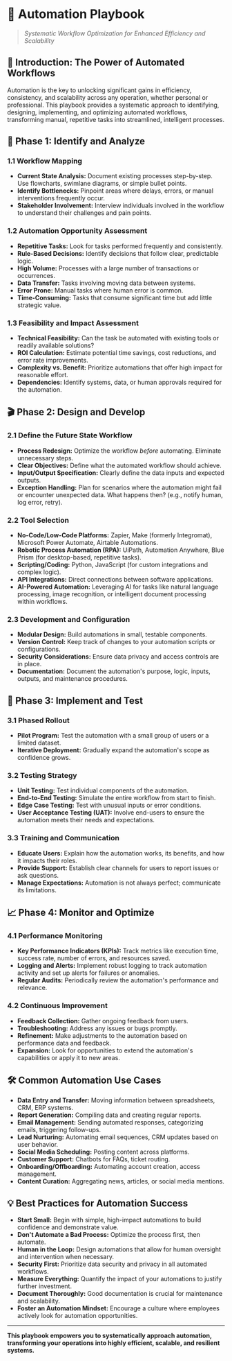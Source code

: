 # 📖 Automation Playbook

> _Systematic Workflow Optimization for Enhanced Efficiency and Scalability_

## 🎯 Introduction: The Power of Automated Workflows

Automation is the key to unlocking significant gains in efficiency, consistency, and scalability across any operation, whether personal or professional. This playbook provides a systematic approach to identifying, designing, implementing, and optimizing automated workflows, transforming manual, repetitive tasks into streamlined, intelligent processes.

## 🚀 Phase 1: Identify and Analyze

### 1.1 Workflow Mapping

*   **Current State Analysis:** Document existing processes step-by-step. Use flowcharts, swimlane diagrams, or simple bullet points.
*   **Identify Bottlenecks:** Pinpoint areas where delays, errors, or manual interventions frequently occur.
*   **Stakeholder Involvement:** Interview individuals involved in the workflow to understand their challenges and pain points.

### 1.2 Automation Opportunity Assessment

*   **Repetitive Tasks:** Look for tasks performed frequently and consistently.
*   **Rule-Based Decisions:** Identify decisions that follow clear, predictable logic.
*   **High Volume:** Processes with a large number of transactions or occurrences.
*   **Data Transfer:** Tasks involving moving data between systems.
*   **Error Prone:** Manual tasks where human error is common.
*   **Time-Consuming:** Tasks that consume significant time but add little strategic value.

### 1.3 Feasibility and Impact Assessment

*   **Technical Feasibility:** Can the task be automated with existing tools or readily available solutions?
*   **ROI Calculation:** Estimate potential time savings, cost reductions, and error rate improvements.
*   **Complexity vs. Benefit:** Prioritize automations that offer high impact for reasonable effort.
*   **Dependencies:** Identify systems, data, or human approvals required for the automation.

## 🎬 Phase 2: Design and Develop

### 2.1 Define the Future State Workflow

*   **Process Redesign:** Optimize the workflow *before* automating. Eliminate unnecessary steps.
*   **Clear Objectives:** Define what the automated workflow should achieve.
*   **Input/Output Specification:** Clearly define the data inputs and expected outputs.
*   **Exception Handling:** Plan for scenarios where the automation might fail or encounter unexpected data. What happens then? (e.g., notify human, log error, retry).

### 2.2 Tool Selection

*   **No-Code/Low-Code Platforms:** Zapier, Make (formerly Integromat), Microsoft Power Automate, Airtable Automations.
*   **Robotic Process Automation (RPA):** UiPath, Automation Anywhere, Blue Prism (for desktop-based, repetitive tasks).
*   **Scripting/Coding:** Python, JavaScript (for custom integrations and complex logic).
*   **API Integrations:** Direct connections between software applications.
*   **AI-Powered Automation:** Leveraging AI for tasks like natural language processing, image recognition, or intelligent document processing within workflows.

### 2.3 Development and Configuration

*   **Modular Design:** Build automations in small, testable components.
*   **Version Control:** Keep track of changes to your automation scripts or configurations.
*   **Security Considerations:** Ensure data privacy and access controls are in place.
*   **Documentation:** Document the automation's purpose, logic, inputs, outputs, and maintenance procedures.

## 🔄 Phase 3: Implement and Test

### 3.1 Phased Rollout

*   **Pilot Program:** Test the automation with a small group of users or a limited dataset.
*   **Iterative Deployment:** Gradually expand the automation's scope as confidence grows.

### 3.2 Testing Strategy

*   **Unit Testing:** Test individual components of the automation.
*   **End-to-End Testing:** Simulate the entire workflow from start to finish.
*   **Edge Case Testing:** Test with unusual inputs or error conditions.
*   **User Acceptance Testing (UAT):** Involve end-users to ensure the automation meets their needs and expectations.

### 3.3 Training and Communication

*   **Educate Users:** Explain how the automation works, its benefits, and how it impacts their roles.
*   **Provide Support:** Establish clear channels for users to report issues or ask questions.
*   **Manage Expectations:** Automation is not always perfect; communicate its limitations.

## 📈 Phase 4: Monitor and Optimize

### 4.1 Performance Monitoring

*   **Key Performance Indicators (KPIs):** Track metrics like execution time, success rate, number of errors, and resources saved.
*   **Logging and Alerts:** Implement robust logging to track automation activity and set up alerts for failures or anomalies.
*   **Regular Audits:** Periodically review the automation's performance and relevance.

### 4.2 Continuous Improvement

*   **Feedback Collection:** Gather ongoing feedback from users.
*   **Troubleshooting:** Address any issues or bugs promptly.
*   **Refinement:** Make adjustments to the automation based on performance data and feedback.
*   **Expansion:** Look for opportunities to extend the automation's capabilities or apply it to new areas.

## 🛠️ Common Automation Use Cases

*   **Data Entry and Transfer:** Moving information between spreadsheets, CRM, ERP systems.
*   **Report Generation:** Compiling data and creating regular reports.
*   **Email Management:** Sending automated responses, categorizing emails, triggering follow-ups.
*   **Lead Nurturing:** Automating email sequences, CRM updates based on user behavior.
*   **Social Media Scheduling:** Posting content across platforms.
*   **Customer Support:** Chatbots for FAQs, ticket routing.
*   **Onboarding/Offboarding:** Automating account creation, access management.
*   **Content Curation:** Aggregating news, articles, or social media mentions.

## 💡 Best Practices for Automation Success

*   **Start Small:** Begin with simple, high-impact automations to build confidence and demonstrate value.
*   **Don't Automate a Bad Process:** Optimize the process first, then automate.
*   **Human in the Loop:** Design automations that allow for human oversight and intervention when necessary.
*   **Security First:** Prioritize data security and privacy in all automated workflows.
*   **Measure Everything:** Quantify the impact of your automations to justify further investment.
*   **Document Thoroughly:** Good documentation is crucial for maintenance and scalability.
*   **Foster an Automation Mindset:** Encourage a culture where employees actively look for automation opportunities.

---

**This playbook empowers you to systematically approach automation, transforming your operations into highly efficient, scalable, and resilient systems.**